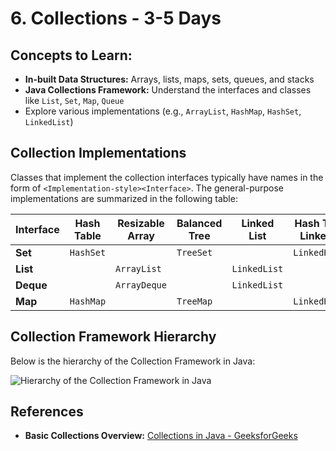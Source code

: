 # 6. Collections - 3-5 Days

## Concepts to Learn:
- **In-built Data Structures:** Arrays, lists, maps, sets, queues, and stacks
- **Java Collections Framework:** Understand the interfaces and classes like `List`, `Set`, `Map`, `Queue`
- Explore various implementations (e.g., `ArrayList`, `HashMap`, `HashSet`, `LinkedList`)

## Collection Implementations
Classes that implement the collection interfaces typically have names in the form of `<Implementation-style><Interface>`. The general-purpose implementations are summarized in the following table:

| Interface | Hash Table       | Resizable Array | Balanced Tree | Linked List   | Hash Table + Linked List |
|-----------|------------------|-----------------|---------------|---------------|--------------------------|
| **Set**   | `HashSet`        |                 | `TreeSet`     |               | `LinkedHashSet`          |
| **List**  |                  | `ArrayList`     |               | `LinkedList`  |                          |
| **Deque** |                  | `ArrayDeque`    |               | `LinkedList`  |                          |
| **Map**   | `HashMap`        |                 | `TreeMap`     |               | `LinkedHashMap`          |

## Collection Framework Hierarchy
Below is the hierarchy of the Collection Framework in Java:

![Hierarchy of the Collection Framework in Java](https://media.geeksforgeeks.org/wp-content/uploads/20240726145939/Collections-in-Java.png)

## References
- **Basic Collections Overview:** [Collections in Java - GeeksforGeeks](https://www.geeksforgeeks.org/collections-in-java-2/)
